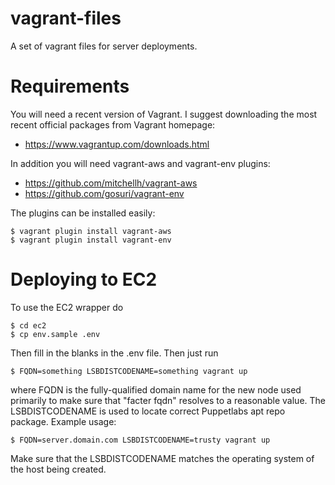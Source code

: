 # vagrant-files

A set of vagrant files for server deployments.

# Requirements

You will need a recent version of Vagrant. I suggest downloading the most recent 
official packages from Vagrant homepage:

* https://www.vagrantup.com/downloads.html

In addition you will need vagrant-aws and vagrant-env plugins:

* https://github.com/mitchellh/vagrant-aws
* https://github.com/gosuri/vagrant-env

The plugins can be installed easily:

    $ vagrant plugin install vagrant-aws
    $ vagrant plugin install vagrant-env

# Deploying to EC2

To use the EC2 wrapper do

    $ cd ec2
    $ cp env.sample .env

Then fill in the blanks in the .env file. Then just run

    $ FQDN=something LSBDISTCODENAME=something vagrant up 

where FQDN is the fully-qualified domain name for the new node used primarily to 
make sure that "facter fqdn" resolves to a reasonable value. The LSBDISTCODENAME 
is used to locate correct Puppetlabs apt repo package. Example usage:

    $ FQDN=server.domain.com LSBDISTCODENAME=trusty vagrant up

Make sure that the LSBDISTCODENAME matches the operating system of the host 
being created.
